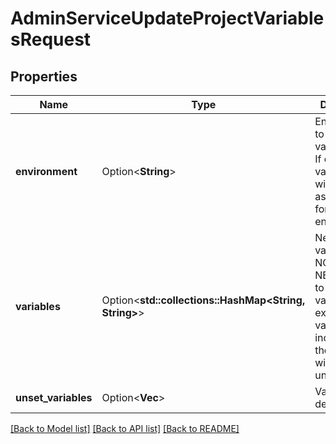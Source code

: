 # AdminServiceUpdateProjectVariablesRequest

## Properties

Name | Type | Description | Notes
------------ | ------------- | ------------- | -------------
**environment** | Option<**String**> | Environment to set the variables for. If empty, the variable(s) will be used as defaults for all environments. | [optional]
**variables** | Option<**std::collections::HashMap<String, String>**> | New variable values. It is NOT NECESSARY to pass all variables, existing variables not included in the request will be left unchanged. | [optional]
**unset_variables** | Option<**Vec<String>**> | Variables to delete. | [optional]

[[Back to Model list]](../README.md#documentation-for-models) [[Back to API list]](../README.md#documentation-for-api-endpoints) [[Back to README]](../README.md)


